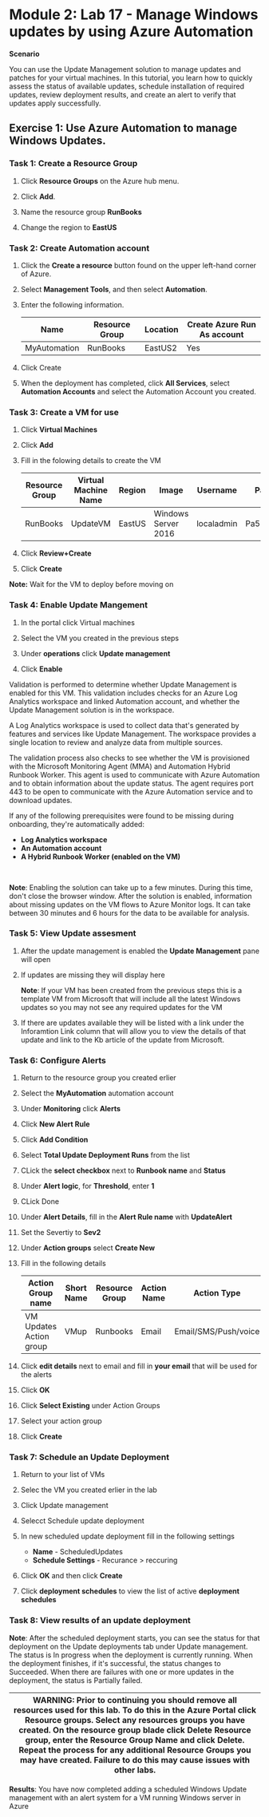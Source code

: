 # Module 2: Lab 17 - Manage Windows updates by using Azure Automation


**Scenario**

You can use the Update Management solution to manage updates and patches for your virtual machines. In this tutorial, you learn how to quickly assess the status of available updates, schedule installation of required updates, review deployment results, and create an alert to verify that updates apply successfully.

## Exercise 1: Use Azure Automation to manage Windows Updates.

### Task 1: Create a Resource Group

1.  Click **Resource Groups** on the Azure hub menu.

1.  Click **Add**.
1.  Name the resource group **RunBooks**
1.  Change the region to **EastUS**

### Task 2: Create Automation account

1.  Click the **Create a resource** button found on the upper left-hand corner of Azure.

1.  Select **Management Tools**, and then select **Automation**.

1.  Enter the following information.

     |Name|Resource Group| Location | Create Azure Run As account
     |--------|--------|--------|--------|
     |MyAutomation|RunBooks|EastUS2|Yes

1.  Click Create

1.  When the deployment has completed, click **All Services**, select **Automation Accounts** and select the Automation Account you created.

### Task 3: Create a VM for use

1.  Click **Virtual Machines**

1.  Click **Add**

1.  Fill in the folowing details to create the VM


     |Resource Group|Virtual Machine Name|Region|Image|Username|Password|
     |--------|--------|------|-------------------|----------|------------|
     |RunBooks|UpdateVM|EastUS|Windows Server 2016|localadmin|Pa55w.rd1234|


1.  Click **Review+Create**

1.  Click **Create**

**Note:** Wait for the VM to deploy before moving on


### Task 4: Enable Update Mangement

1.  In the portal click Virtual machines

1.  Select the VM you created in the previous steps

1.  Under **operations** click **Update management**

1.  Click **Enable**

 Validation is performed to determine whether Update Management is enabled for this VM. This validation includes checks for an Azure Log Analytics workspace and linked Automation account, and whether the Update Management solution is in the workspace.

 A Log Analytics workspace is used to collect data that's generated by features and services like Update Management. The workspace provides a single location to review and analyze data from multiple sources.

 The validation process also checks to see whether the VM is provisioned with the Microsoft Monitoring Agent (MMA) and Automation Hybrid Runbook Worker. This agent is used to communicate with Azure Automation and to obtain information about the update status. The agent requires port 443 to be open to communicate with the Azure Automation service and to download updates.

 If any of the following prerequisites were found to be missing during onboarding, they're automatically added:

  - **Log Analytics workspace**
  - **An Automation account**
  - **A Hybrid Runbook Worker (enabled on the VM)**
<br>

**Note**: Enabling the solution can take up to a few minutes. During this time, don't close the browser window. After the solution is enabled, information about missing updates on the VM flows to Azure Monitor logs. It can take between 30 minutes and 6 hours for the data to be available for analysis.


### Task 5: View Update assesment

1.  After the update management is enabled the **Update Management** pane will open

1.  If updates are missing they will display here

    **Note**: If your VM has been created from the previous steps this is a template VM from Microsoft that will include all the latest Windows updates so you may not see any required updates for the VM


1.  If there are updates available they will be listed with a link under the Inforamtion Link column that will allow you to view the details of that update and link to the Kb article of the update from Microsoft.

### Task 6: Configure Alerts

1.  Return to the resource group you created erlier

1.  Select the **MyAutomation** automation account

1.  Under **Monitoring** click **Alerts** 

1.  Click **New Alert Rule**

1.  Click **Add Condition**

1.  Select **Total Update Deployment Runs** from the list

1.  CLick the **select checkbox** next to **Runbook name** and **Status**

1.  Under **Alert logic**, for **Threshold**, enter **1**

1.  CLick Done 

1.  Under **Alert Details**, fill in the **Alert Rule name** with **UpdateAlert**

1.  Set the Severtiy to **Sev2**

1.  Under **Action groups** select **Create New**

1.  Fill in the following details 

     |Action Group name| Short Name|Resource Group| Action Name|Action Type|
     |-----------------|-----------|--------------|------------|-----------|
     |VM Updates Action group|VMup|Runbooks|Email|Email/SMS/Push/voice


1.  Click **edit details** next to email and fill in **your email** that will be used for the alerts

1.  Click **OK**

1.  Click **Select Existing** under Action Groups

1.  Select your action group

1.  Click **Create** 

### Task 7: Schedule an Update Deployment

1.  Return to your list of VMs

1.  Selec the VM you created erlier in the lab

1.  Click Update management

1.  Selecct Schedule update deployment

1.  In new scheduled update deployment fill in the following settings

      - **Name** - ScheduledUpdates 
      - **Schedule Settings** -  Recurance > reccuring

1.  Click **OK** and then click **Create**

1.  Click **deployment schedules** to view the list of active **deployment schedules**

### Task 8: View results of an update deployment


**Note**: After the scheduled deployment starts, you can see the status for that deployment on the Update deployments tab under Update management. The status is In progress when the deployment is currently running. When the deployment finishes, if it's successful, the status changes to Succeeded. When there are failures with one or more updates in the deployment, the status is Partially failed.


| WARNING: Prior to continuing you should remove all resources used for this lab.  To do this in the **Azure Portal** click **Resource groups**.  Select any resources groups you have created.  On the resource group blade click **Delete Resource group**, enter the Resource Group Name and click **Delete**.  Repeat the process for any additional Resource Groups you may have created. **Failure to do this may cause issues with other labs.** |
| --- |


**Results**: You have now completed adding a scheduled Windows Update management with an alert system for a VM running Windows server in Azure

